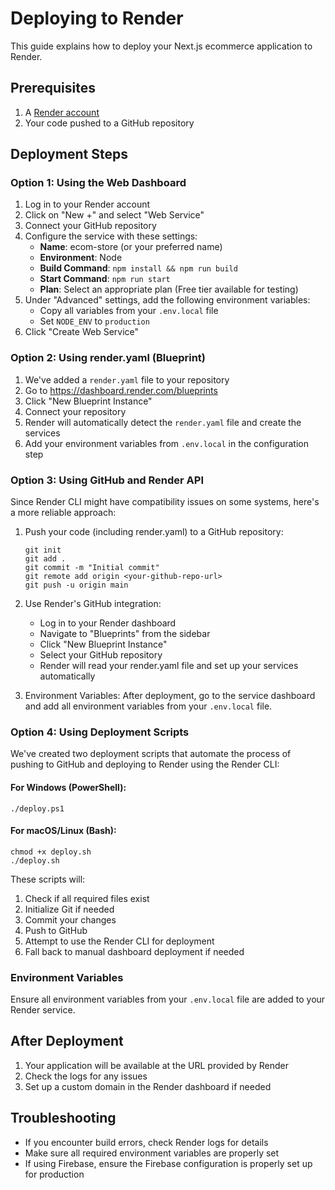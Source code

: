 # Deploying to Render

This guide explains how to deploy your Next.js ecommerce application to Render.

## Prerequisites

1. A [Render account](https://render.com/)
2. Your code pushed to a GitHub repository

## Deployment Steps

### Option 1: Using the Web Dashboard

1. Log in to your Render account
2. Click on "New +" and select "Web Service"
3. Connect your GitHub repository
4. Configure the service with these settings:
   - **Name**: ecom-store (or your preferred name)
   - **Environment**: Node
   - **Build Command**: `npm install && npm run build`
   - **Start Command**: `npm run start`
   - **Plan**: Select an appropriate plan (Free tier available for testing)
5. Under "Advanced" settings, add the following environment variables:
   - Copy all variables from your `.env.local` file
   - Set `NODE_ENV` to `production`
6. Click "Create Web Service"

### Option 2: Using render.yaml (Blueprint)

1. We've added a `render.yaml` file to your repository
2. Go to https://dashboard.render.com/blueprints
3. Click "New Blueprint Instance"
4. Connect your repository
5. Render will automatically detect the `render.yaml` file and create the services
6. Add your environment variables from `.env.local` in the configuration step

### Option 3: Using GitHub and Render API

Since Render CLI might have compatibility issues on some systems, here's a more reliable approach:

1. Push your code (including render.yaml) to a GitHub repository:
   ```
   git init
   git add .
   git commit -m "Initial commit"
   git remote add origin <your-github-repo-url>
   git push -u origin main
   ```

2. Use Render's GitHub integration:
   - Log in to your Render dashboard
   - Navigate to "Blueprints" from the sidebar
   - Click "New Blueprint Instance"
   - Select your GitHub repository
   - Render will read your render.yaml file and set up your services automatically

3. Environment Variables:
   After deployment, go to the service dashboard and add all environment variables from your `.env.local` file.

### Option 4: Using Deployment Scripts

We've created two deployment scripts that automate the process of pushing to GitHub and deploying to Render using the Render CLI:

#### For Windows (PowerShell):
```
./deploy.ps1
```

#### For macOS/Linux (Bash):
```
chmod +x deploy.sh
./deploy.sh
```

These scripts will:
1. Check if all required files exist
2. Initialize Git if needed
3. Commit your changes
4. Push to GitHub
5. Attempt to use the Render CLI for deployment
6. Fall back to manual dashboard deployment if needed

### Environment Variables

Ensure all environment variables from your `.env.local` file are added to your Render service.

## After Deployment

1. Your application will be available at the URL provided by Render
2. Check the logs for any issues
3. Set up a custom domain in the Render dashboard if needed

## Troubleshooting

- If you encounter build errors, check Render logs for details
- Make sure all required environment variables are properly set
- If using Firebase, ensure the Firebase configuration is properly set up for production 